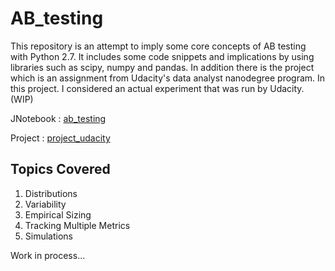 # AB_testing

This repository is an attempt to imply some core concepts of AB testing with Python 2.7. It includes some code snippets and implications by using libraries such as scipy, numpy and pandas.
In addition there is the project which is an assignment from Udacity's data analyst nanodegree program. In this project. I considered an actual experiment that was run by Udacity. (WIP) 



 JNotebook : <A href='http://nbviewer.jupyter.org/github/sametmarasli/ab_testing/blob/master/ab_testing_repo.ipynb'>ab_testing</A><BR>

 Project : <A href='http://nbviewer.jupyter.org/github/sametmarasli/ab_testing/blob/master/project.ipynb'>project_udacity</A><BR>

## Topics Covered
1. Distributions
2. Variability
3. Empirical Sizing
4. Tracking Multiple Metrics
5. Simulations

Work in process...

